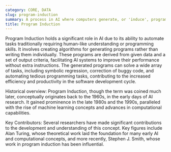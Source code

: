 ```yaml
---
category: CORE, DATA
slug: program-induction
summary: A process in AI where computers generate, or 'induce', programs based on provided data and specific output criteria.
title: Program Induction
---
```


Program Induction holds a significant role in AI due to its ability to automate tasks traditionally requiring human-like understanding or programming skills. It involves creating algorithms for generating programs rather than writing them individually. These programs are derived from given data and a set of output criteria, facilitating AI systems to improve their performance without extra instructions. The generated programs can solve a wide array of tasks, including symbolic regression, correction of buggy code, and automating tedious programming tasks, contributing to the increased efficiency and productivity in the software development cycle.

Historical overview: Program Induction, though the term was coined much later, conceptually originates back to the 1960s, in the early days of AI research. It gained prominence in the late 1980s and the 1990s, paralleled with the rise of machine learning concepts and advances in computational capabilities.

Key Contributors: Several researchers have made significant contributions to the development and understanding of this concept. Key figures include Alan Turing, whose theoretical work laid the foundation for many early AI and computational concepts, and more recently, Stephen J. Smith, whose work in program induction has been influential.